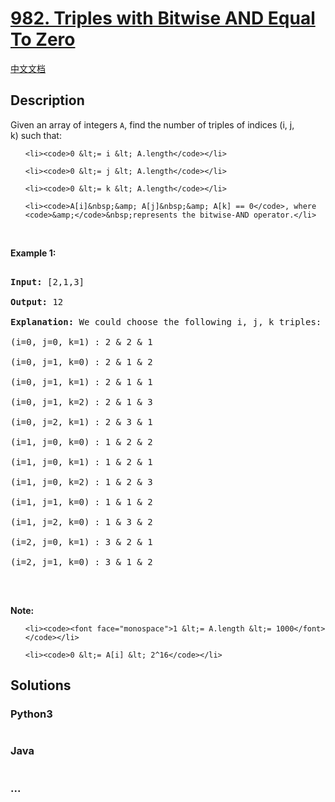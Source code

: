 # [982. Triples with Bitwise AND Equal To Zero](https://leetcode.com/problems/triples-with-bitwise-and-equal-to-zero)

[中文文档](/solution/0900-0999/0982.Triples%20with%20Bitwise%20AND%20Equal%20To%20Zero/README.md)

## Description
<p>Given an array of integers <code>A</code>, find the number of&nbsp;triples of indices (i, j, k)&nbsp;such that:</p>



<ul>

	<li><code>0 &lt;= i &lt; A.length</code></li>

	<li><code>0 &lt;= j &lt; A.length</code></li>

	<li><code>0 &lt;= k &lt; A.length</code></li>

	<li><code>A[i]&nbsp;&amp; A[j]&nbsp;&amp; A[k] == 0</code>, where <code>&amp;</code>&nbsp;represents the bitwise-AND operator.</li>

</ul>



<p>&nbsp;</p>



<p><strong>Example 1:</strong></p>



<pre>

<strong>Input: </strong><span id="example-input-1-1">[2,1,3]</span>

<strong>Output: </strong><span id="example-output-1">12</span>

<strong>Explanation: </strong>We could choose the following i, j, k triples:

(i=0, j=0, k=1) : 2 &amp; 2 &amp; 1

(i=0, j=1, k=0) : 2 &amp; 1 &amp; 2

(i=0, j=1, k=1) : 2 &amp; 1 &amp; 1

(i=0, j=1, k=2) : 2 &amp; 1 &amp; 3

(i=0, j=2, k=1) : 2 &amp; 3 &amp; 1

(i=1, j=0, k=0) : 1 &amp; 2 &amp; 2

(i=1, j=0, k=1) : 1 &amp; 2 &amp; 1

(i=1, j=0, k=2) : 1 &amp; 2 &amp; 3

(i=1, j=1, k=0) : 1 &amp; 1 &amp; 2

(i=1, j=2, k=0) : 1 &amp; 3 &amp; 2

(i=2, j=0, k=1) : 3 &amp; 2 &amp; 1

(i=2, j=1, k=0) : 3 &amp; 1 &amp; 2

</pre>



<p>&nbsp;</p>



<p><strong>Note:</strong></p>



<ol>

	<li><code><font face="monospace">1 &lt;= A.length &lt;= 1000</font></code></li>

	<li><code>0 &lt;= A[i] &lt; 2^16</code></li>

</ol>




## Solutions


<!-- tabs:start -->

### **Python3**

```python

```

### **Java**

```java

```

### **...**
```

```

<!-- tabs:end -->